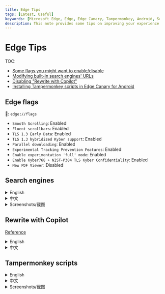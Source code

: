 ```yaml
---
title: Edge Tips
tags: [Latest, Useful]
keywords: [Microsoft Edge, Edge, Edge Canary, Tampermonkey, Android, Script, Install, Extension, UserScript, Greasyfork, 脚本, 扩展, 用户脚本, 安卓]
description: This note provides some tips on improving your experience on using Microsoft Edge, including some flags you might want to enable/disable, modifying built-in search engines' URLs, disabling "Rewrite with Copilot", and installing Tampermonkey scripts in Edge Canary for Android. 这篇笔记提供了一些改进 Microsoft Edge 体验的小提示，包括一些你可能想要启用/禁用的 flags，修改内置搜索引擎的网址，禁用“使用 Copilot 重写”，以及如何在 Edge Canary for Android 上安装 Tampermonkey 脚本。
---
```


<style>
    article details img {
        max-width: 32%;
    }
</style>

# Edge Tips

TOC:

- [Some flags you might want to enable/disable](#edge-flags)
- [Modifying built-in search engines' URLs](#search-engines)
- [Disabling "Rewrite with Copilot"](#rewrite-with-copilot)
- [Installing Tampermonkey scripts in Edge Canary for Android](#tampermonkey-scripts)

## Edge flags

🔗: `edge://flags`

- `Smooth Scrolling`: Enabled
- `Fluent scrollbars`: Enabled
- `TLS 1.3 Early Data`: Enabled
- `TLS 1.3 hybridized Kyber support`: Enabled
- `Parallel downloading`: Enabled
- `Experimental Tracking Prevention Features`: Enabled
- `Enable experimentation 'full' mode`: Enabled
- `Enable Kyber768 + NIST-P384 TLS Kyber Confidentiality`: Enabled
- `New PDF Viewer`: Disabled

## Search engines

<details><summary>English</summary>

The URLs of Edge's built-in search engines contains certain tracking parameters. Edge doesn't provide a direct way to modify them, but you can still do it by following these steps:

1. Navigate to `edge://settings/searchEngines`
2. Click the three dots on the right of the search engine you want to modify, and select "Edit"
3. You will find that the URL input box is disabled, so now press `F12` or `Ctrl+Shift+I` to open the developer tools
4. Use the element inspector to find the input box, and remove the `disabled` attribute
5. Now you can modify the URL as you wish 🎉

</details>

<details><summary>中文</summary>

Edge 内置搜索引擎的 URL 包含了一些跟踪参数。Edge 并没有提供直接修改的方法，但你仍然可以通过以下步骤来修改：

1. 打开 `edge://settings/searchEngines`
2. 点击你想要修改的搜索引擎右侧的菜单，选择“编辑”
3. 你会发现 URL 输入框是被禁用的，那么现在按下 `F12` 或 `Ctrl+Shift+I` 打开开发者工具
4. 使用元素检查器找到输入框，移除 `disabled` 属性
5. 现在你可以随意修改 URL 了 🎉

</details>

<details><summary>Screenshots/截图</summary>

Let's take Bing as an example.

![edge_search_1](@attachment/edge_search_1.jpg) ![edge_search_2](@attachment/edge_search_2.jpg) ![edge_search_3](@attachment/edge_search_3.jpg) ![edge_search_4](@attachment/edge_search_4.jpg)

</details>

## Rewrite with Copilot

[Reference](https://answers.microsoft.com/en-us/microsoftedge/forum/all/how-do-i-disable-rewrite-with-copilot-in-edge/68152c06-2600-49c2-9a52-341f7f84b18a)

<details><summary>English</summary>

If you don't like the "Rewrite with Copilot" feature in Edge, you can disable it by following these steps:

1. Navigate to `edge://settings/languages`
2. Under "Writing assistance", disable "Use Compose (AI-writing) on the web"

M\$ doesn't include the word "Copilot" in the setting, making it hard to find. I think [Siegfried Beitl](https://answers.microsoft.com/en-us/profile/85ca1879-35d8-4e16-9709-9e80718f5f36) had a point:

![edge_copilot_comment](@attachment/edge_copilot_comment.jpg)

</details>

<details><summary>中文</summary>

如果你不喜欢 Edge 中的“使用 Copilot 重写”功能，你可以通过以下步骤来禁用它：

1. 打开 `edge://settings/languages`
2. 在“写作帮助”下，禁用“在 Web上使用撰写(AI 书写)”

微软在设置中没有包含“Copilot”这个词，使得这个设置项很难找。我认为 [Siegfried Beitl](https://answers.microsoft.com/en-us/profile/85ca1879-35d8-4e16-9709-9e80718f5f36) 说得很对：

![edge_copilot_comment](@attachment/edge_copilot_comment.jpg)

</details>

## Tampermonkey scripts

<details><summary>English</summary>
1. Install the latest version of Edge Canary (128.0.2635.0 at the time of writing this note)
2. Go to Settings - About, tap the version number several times to enter developer mode
3. Go back to the settings page, head to the developer options, and select "Extension install by id"
4. Enter the id of Tampermonkey: `iikmkjmpaadaobahmlepeloendndfphd`
5. Wait for a while, and you will be prompted that the installation is successful. Now enter the extension management page from the menu
6. Click "Tampermonkey" - "Dashboard" to enter the dashboard
7. Open a new tab, find the script you want to install on Greasyfork, and click "Install this script" to install/update the script
8. If you're tired of clicking multiple times to open the dashboard, you can add a shortcut on the browser new page with URL `chrome-extension://iikmkjmpaadaobahmlepeloendndfphd/options.html#nav=settings`.
</details>

<details><summary>中文</summary>
1. 安装 Edge Canary 最新版 (此文撰写时为 128.0.2635.0)
2. 进入设置 - 关于，多点几次版本号进入开发者模式
3. 返回设置界面，进入开发人员选项，选择 "Extension install by id"
4. 输入 Tampermonkey 的 id: `iikmkjmpaadaobahmlepeloendndfphd`
5. 等待一会，会提示安装成功，然后就可以从菜单里进入扩展界面
6. 点击“篡改猴” - “管理面板”以进入管理面板
7. 新开一个标签页，在 Greasyfork 上找到想要安装的脚本，点击“安装此脚本”，即可成功安装/更新脚本
8. 如果觉得点多次打开管理面板太麻烦，可以在浏览器新标签页添加一个快捷方式，URL 为 `chrome-extension://iikmkjmpaadaobahmlepeloendndfphd/options.html#nav=settings`。
</details>

<details><summary>Screenshots/截图</summary>

![edge_canary_tm_1](@attachment/edge_canary_tm_1.jpg) ![edge_canary_tm_2](@attachment/edge_canary_tm_2.jpg) ![edge_canary_tm_3](@attachment/edge_canary_tm_3.png) ![edge_canary_tm_4](@attachment/edge_canary_tm_4.jpg)

</details>


